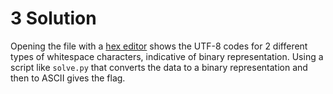 # 3 Solution
Opening the file with a [hex editor](https://hex-works.com/) shows the UTF-8 codes for 2 different types of whitespace characters, indicative of binary representation. Using a script like `solve.py` that converts the data to a binary representation and then to ASCII gives the flag.